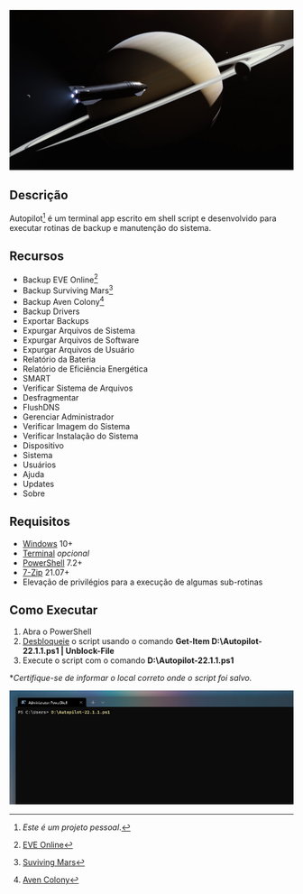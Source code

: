 ![](https://github.com/2uj1m28ohz/autopilot/blob/main/AutopilotScreen.jpg)

## Descrição
Autopilot[^1] é um terminal app escrito em shell script e desenvolvido para executar rotinas de backup e manutenção do sistema.

## Recursos
- Backup EVE Online[^2]
- Backup Surviving Mars[^3]
- Backup Aven Colony[^4]
- Backup Drivers
- Exportar Backups
- Expurgar Arquivos de Sistema
- Expurgar Arquivos de Software
- Expurgar Arquivos de Usuário
- Relatório da Bateria
- Relatório de Eficiência Energética
- SMART
- Verificar Sistema de Arquivos
- Desfragmentar
- FlushDNS
- Gerenciar Administrador
- Verificar Imagem do Sistema
- Verificar Instalação do Sistema
- Dispositivo
- Sistema
- Usuários
- Ajuda
- Updates
- Sobre

## Requisitos
- [Windows](https://www.microsoft.com/windows) 10+
- [Terminal](https://www.github.com/microsoft/terminal) *opcional*
- [PowerShell](https://www.github.com/powershell/powershell) 7.2+
- [7-Zip](https://www.7-zip.org) 21.07+
- Elevação de privilégios para a execução de algumas sub-rotinas

## Como Executar
1. Abra o PowerShell
2. [Desbloqueie](https://docs.microsoft.com/pt-br/powershell/module/microsoft.powershell.utility/unblock-file) o script usando o comando **Get-Item D:\Autopilot-22.1.1.ps1 | Unblock-File**
3. Execute o script com o comando **D:\Autopilot-22.1.1.ps1**

**Certifique-se de informar o local correto onde o script foi salvo.*

![](https://github.com/2uj1m28ohz/autopilot/blob/main/AutopilotTerminal.png)

[^1]:_Este é um projeto pessoal_.
[^2]: [EVE Online](https://www.eveonline.com)
[^3]: [Suviving Mars](https://www.survivingmars.com)
[^4]: [Aven Colony](https://www.team17.com/games/aven-colony)
